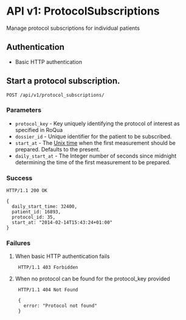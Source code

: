 API v1: ProtocolSubscriptions
==============

Manage protocol subscriptions for individual patients

## Authentication

 - Basic HTTP authentication

## Start a protocol subscription.

    POST /api/v1/protocol_subscriptions/

### Parameters

 * `protocol_key`   - Key uniquely identifying the protocol of interest as specified in RoQua
 * `dossier_id`     - Unique identifier for the patient to be subscribed.
 * `start_at`       - The [Unix time](http://en.wikipedia.org/wiki/Unix_time) when the first measurement should be prepared. Defaults to the present.
 * `daily_start_at` - The Integer number of seconds since midnight determining the time of the first measurement to be prepared.

### Success

    HTTP/1.1 200 OK

    {
      daily_start_time: 32400,
      patient_id: 16893,
      protocol_id: 35,
      start_at: "2014-02-14T15:43:24+01:00"
    }

### Failures

1. When basic HTTP authentication fails

        HTTP/1.1 403 Forbidden

1. When no protocol can be found for the protocol_key provided

        HTTP/1.1 404 Not Found

        {
          error: "Protocol not found"
        }
